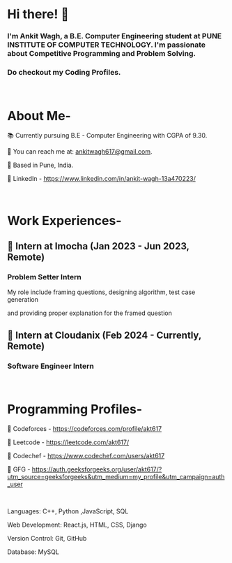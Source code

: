 
# **Hi there! 👋**

### I'm Ankit Wagh, a B.E. Computer Engineering student at PUNE INSTITUTE OF COMPUTER TECHNOLOGY. I'm passionate about Competitive Programming and Problem Solving.
### Do checkout my Coding Profiles.

<br/>

# About Me-

📚 Currently pursuing B.E - Computer Engineering with CGPA of 9.30.

📧 You can reach me at: ankitwagh617@gmail.com.

📍 Based in Pune, India.

💼 LinkedIn - https://www.linkedin.com/in/ankit-wagh-13a470223/

<br/>


# Work Experiences-


## 💼 Intern at Imocha (Jan 2023 - Jun 2023, Remote)

### Problem Setter Intern

My role include framing questions, designing algorithm, test case generation 

and providing proper explanation for the framed question


## 💼 Intern at Cloudanix (Feb 2024 - Currently, Remote)

### Software Engineer Intern

<br/>


# Programming Profiles-

📍 Codeforces - https://codeforces.com/profile/akt617

📍 Leetcode - https://leetcode.com/akt617/

📍 Codechef - https://www.codechef.com/users/akt617

📍 GFG - https://auth.geeksforgeeks.org/user/akt617/?utm_source=geeksforgeeks&utm_medium=my_profile&utm_campaign=auth_user

<br/>


Languages: C++, Python ,JavaScript, SQL

Web Development: React.js, HTML, CSS, Django 

Version Control: Git, GitHub

Database: MySQL


